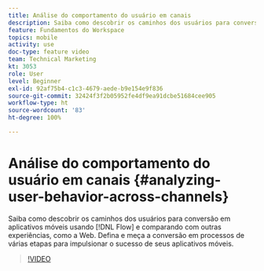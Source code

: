 ```yaml
---
title: Análise do comportamento do usuário em canais
description: Saiba como descobrir os caminhos dos usuários para conversão em aplicativos móveis usando o Fluxo e o comparando com outras experiências, como a Web. Defina e meça a conversão em processos de várias etapas para impulsionar o sucesso de seus aplicativos móveis.
feature: Fundamentos do Workspace
topics: mobile
activity: use
doc-type: feature video
team: Technical Marketing
kt: 3053
role: User
level: Beginner
exl-id: 92af75b4-c1c3-4679-aede-b9e154e9f836
source-git-commit: 32424f3f2b05952fe4df9ea91dcbe51684cee905
workflow-type: ht
source-wordcount: '83'
ht-degree: 100%

---
```


# Análise do comportamento do usuário em canais {#analyzing-user-behavior-across-channels}

Saiba como descobrir os caminhos dos usuários para conversão em aplicativos móveis usando [!DNL Flow] e comparando com outras experiências, como a Web. Defina e meça a conversão em processos de várias etapas para impulsionar o sucesso de seus aplicativos móveis.

>[!VIDEO](https://video.tv.adobe.com/v/27824/?quality=12)
